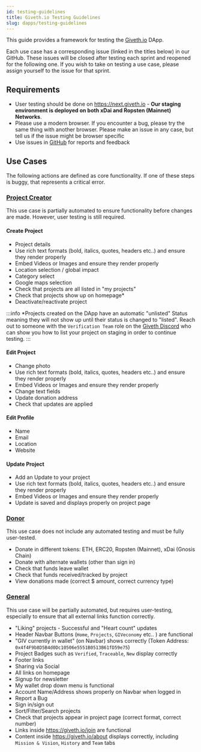 ```yaml
---
id: testing-guidelines
title: Giveth.io Testing Guidelines
slug: dapps/testing-guidelines
---
```



This guide provides a framework for testing the [Giveth.io](https://giveth.io/) DApp.

Each use case has a corresponding issue (linked in the titles below) in our GitHub. These issues will be closed after testing each sprint and reopened for the following one. If you wish to take on testing a use case, please assign yourself to the issue for that sprint.

## Requirements
* User testing should be done on https://next.giveth.io - **Our staging environment is deployed on both xDai and Ropsten (Mainnet) Networks**.
* Please use a modern browser. If you encounter a bug, please try the same thing with another browser. Please make an issue in any case, but tell us if the issue might be browser specific
* Use issues in [GitHub](https://github.com/Giveth/giveth-next/issues) for reports and feedback

## Use Cases

The following actions are defined as core functionality. If one of these steps is buggy, that represents a critical error.

###  [Project Creator](https://github.com/Giveth/giveth-2/issues/798)

This use case is partially automated to ensure functionality before changes are made. However, user testing is still required.

#### Create Project
* Project details
* Use rich text formats (bold, italics, quotes, headers etc..) and ensure they render properly
* Embed Videos or Images and ensure they render properly
* Location selection / global impact
* Category select
* Google maps selection
* Check that projects are all listed in "my projects"
* Check that projects show up on homepage*
* Deactivate/reactivate project


:::info
*Projects created on the DApp have an automatic "unlisted" Status meaning they will not show up until their status is changed to "listed". Reach out to someone with the `Verification Team` role on the [Giveth Discord](https://discord.giveth.io) who can show you how to list your project on staging in order to continue testing.
:::

#### Edit Project
* Change photo
* Use rich text formats (bold, italics, quotes, headers etc..) and ensure they render properly
* Embed Videos or Images and ensure they render properly
* Change text fields
* Update donation address
* Check that updates are applied

#### Edit Profile
* Name
* Email
* Location
* Website

#### Update Project
* Add an Update to your project
* Use rich text formats (bold, italics, quotes, headers etc..) and ensure they render properly
* Embed Videos or Images and ensure they render properly
* Update is saved and displays properly on project page

### [Donor](https://github.com/Giveth/giveth-2/issues/799)

This use case does not include any automated testing and must be fully user-tested.

* Donate in different tokens: ETH, ERC20, Ropsten (Mainnet), xDai (Gnosis Chain)
* Donate with alternate wallets (other than sign in)
* Check that funds leave wallet
* Check that funds received/tracked by project
* View donations made (correct $ amount, correct currency type)

### [General](https://github.com/Giveth/giveth-2/issues/800)

This use case will be partially automated, but requires user-testing, especially to ensure that all external links function correctly.

* "Liking" projects - Successful and "Heart count" updates
* Header Navbar Buttons (`Home`, `Projects`, `GIVeconomy` etc.. ) are functional
* "GIV currently in wallet" (on Navbar) shows correctly (Token Address: `0x4f4F9b8D5B4d0Dc10506e5551B0513B61fD59e75`)
* Project Badges such as `Verified`, `Traceable`, `New` display correctly
* Footer links
* Sharing via Social
* All links on homepage
* Signup for newsletter
* My wallet drop down menu is functional
* Account Name/Address shows properly on Navbar when logged in
* Report a Bug
* Sign in/sign out
* Sort/Filter/Search projects
* Check that projects appear in project page (correct format, correct number)
* Links inside https://giveth.io/join are functional
* Content inside https://giveth.io/about displays correctly, including `Mission & Vision`, `History` and `Team` tabs
